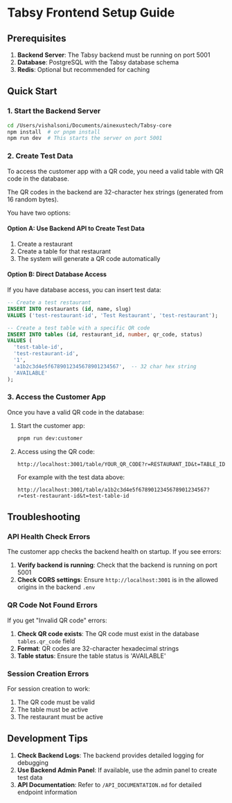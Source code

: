 # Tabsy Frontend Setup Guide

## Prerequisites

1. **Backend Server**: The Tabsy backend must be running on port 5001
2. **Database**: PostgreSQL with the Tabsy database schema
3. **Redis**: Optional but recommended for caching

## Quick Start

### 1. Start the Backend Server

```bash
cd /Users/vishalsoni/Documents/ainexustech/Tabsy-core
npm install  # or pnpm install
npm run dev  # This starts the server on port 5001
```

### 2. Create Test Data

To access the customer app with a QR code, you need a valid table with QR code in the database.

The QR codes in the backend are 32-character hex strings (generated from 16 random bytes).

You have two options:

#### Option A: Use Backend API to Create Test Data

1. Create a restaurant
2. Create a table for that restaurant
3. The system will generate a QR code automatically

#### Option B: Direct Database Access

If you have database access, you can insert test data:

```sql
-- Create a test restaurant
INSERT INTO restaurants (id, name, slug)
VALUES ('test-restaurant-id', 'Test Restaurant', 'test-restaurant');

-- Create a test table with a specific QR code
INSERT INTO tables (id, restaurant_id, number, qr_code, status)
VALUES (
  'test-table-id',
  'test-restaurant-id',
  '1',
  'a1b2c3d4e5f6789012345678901234567',  -- 32 char hex string
  'AVAILABLE'
);
```

### 3. Access the Customer App

Once you have a valid QR code in the database:

1. Start the customer app:
   ```bash
   pnpm run dev:customer
   ```

2. Access using the QR code:
   ```
   http://localhost:3001/table/YOUR_QR_CODE?r=RESTAURANT_ID&t=TABLE_ID
   ```

   For example with the test data above:
   ```
   http://localhost:3001/table/a1b2c3d4e5f6789012345678901234567?r=test-restaurant-id&t=test-table-id
   ```

## Troubleshooting

### API Health Check Errors

The customer app checks the backend health on startup. If you see errors:

1. **Verify backend is running**: Check that the backend is running on port 5001
2. **Check CORS settings**: Ensure `http://localhost:3001` is in the allowed origins in the backend `.env`

### QR Code Not Found Errors

If you get "Invalid QR code" errors:

1. **Check QR code exists**: The QR code must exist in the database `tables.qr_code` field
2. **Format**: QR codes are 32-character hexadecimal strings
3. **Table status**: Ensure the table status is 'AVAILABLE'

### Session Creation Errors

For session creation to work:

1. The QR code must be valid
2. The table must be active
3. The restaurant must be active

## Development Tips

1. **Check Backend Logs**: The backend provides detailed logging for debugging
2. **Use Backend Admin Panel**: If available, use the admin panel to create test data
3. **API Documentation**: Refer to `/API_DOCUMENTATION.md` for detailed endpoint information